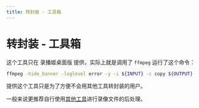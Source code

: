 ```yaml
---
title: 转封装 - 工具箱
---
```


# 转封装 - 工具箱

这个工具只在 录播姬桌面版 提供，实际上就是调用了 `ffmpeg` 运行了这个命令：

```sh
ffmpeg -hide_banner -loglevel error -y -i ${INPUT} -c copy ${OUTPUT}
```

提供这个工具只是为了方便不会用其他工具转封装的用户。

一般来说更推荐自行使用[其他工具](../other-projects.md)进行录像文件的后处理。
